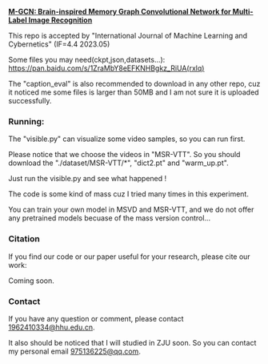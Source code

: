 
[**M-GCN: Brain-inspired Memory Graph Convolutional Network for Multi-Label Image Recognition**](https://link.springer.com/article/10.1007/s13042-023-01876-9)

This repo is accepted by "International Journal of Machine Learning and Cybernetics" (IF=4.4 2023.05)

Some files you may need(ckpt,json,datasets...):  https://pan.baidu.com/s/1ZraMbY8eEFKNHBgkz_RiUA(rxlq)

The "caption_eval" is also recommended to download in any other repo, cuz it noticed me some files is larger than 50MB and I am not sure it is uploaded successfully.

### Running:

The "visible.py" can visualize some video samples, so you can run first.

Please notice that we choose the videos in "MSR-VTT". So you should download the "./dataset/MSR-VTT/*", "dict2.pt" and "warm_up.pt".

Just run the visible.py and see what happened !

The code is some kind of mass cuz I tried many times in this experiment.

You can train your own model in MSVD and MSR-VTT, and we do not offer any pretrained models becuase of the mass version control...

### Citation

If you find our code or our paper useful for your research, please cite our work:

Coming soon.

### Contact

If you have any question or comment, please contact 1962410334@hhu.edu.cn.

It also should be noticed that I will studied in ZJU soon. So you can contact my personal email 975136225@qq.com.

